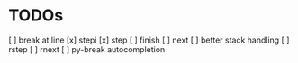
# TODOs
[ ] break at line
[x] stepi
[x] step
[ ] finish
[ ] next
[ ] better stack handling
[ ] rstep
[ ] rnext
[ ] py-break autocompletion


